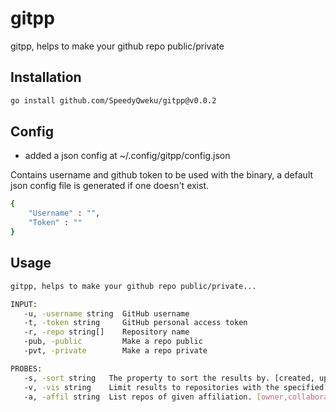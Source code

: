 # gitpp

gitpp, helps to make your github repo public/private

## Installation

```bash
go install github.com/SpeedyQweku/gitpp@v0.0.2
```

## Config

- added a json config at ~/.config/gitpp/config.json

Contains username and github token to be used with the binary, a default json config file is generated if one doesn't exist.

```bash
{
    "Username" : "",
    "Token" : ""
}
```

## Usage

```bash
gitpp, helps to make your github repo public/private...

INPUT:
   -u, -username string  GitHub username
   -t, -token string     GitHub personal access token
   -r, -repo string[]    Repository name
   -pub, -public         Make a repo public
   -pvt, -private        Make a repo private

PROBES:
   -s, -sort string   The property to sort the results by. [created, updated, pushed, full_name] (default "update")
   -v, -vis string    Limit results to repositories with the specified visibility. [all, public, private] (default "all")
   -a, -affil string  List repos of given affiliation. [owner,collaborator,organization_member] (default "owner")
```
